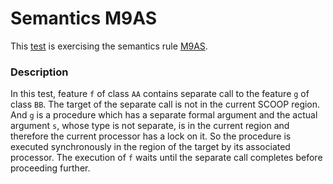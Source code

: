# Semantics M9AS

This [test](.) is exercising the semantics rule [M9AS](../Readme.md).

### Description

In this test, feature `f` of class `AA` contains separate call to the feature `g` of class `BB`. The target of the separate call is not in the current SCOOP region. And `g` is a procedure which has a separate formal argument and the actual argument `s`, whose type is not separate, is in the current region and therefore the current processor has a lock on it. So the procedure is executed synchronously in the region of the target by its associated processor. The execution of `f` waits until the separate call completes before proceeding further.
